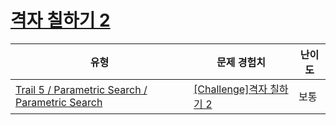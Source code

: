 # [격자 칠하기 2](https://www.codetree.ai/trails/complete/curated-cards/challenge-painting-the-grid-2)

|유형|문제 경험치|난이도|
|---|---|---|
|[Trail 5 / Parametric Search / Parametric Search](https://www.codetree.ai/trail-info/intermediate-mid/)|[[Challenge]격자 칠하기 2](https://www.codetree.ai/trails/complete/curated-cards/challenge-painting-the-grid-2/)|보통|

